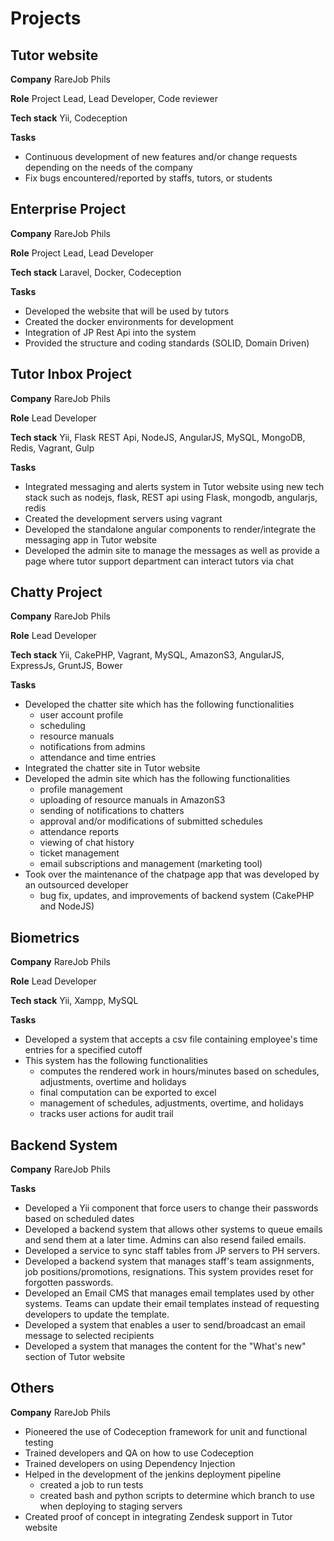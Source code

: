 
# Projects

## Tutor website

**Company** RareJob Phils

**Role** Project Lead, Lead Developer, Code reviewer  

**Tech stack** Yii, Codeception

**Tasks**

- Continuous development of new features and/or change requests depending on the needs of the company
- Fix bugs encountered/reported by staffs, tutors, or students


## Enterprise Project

**Company** RareJob Phils

**Role** Project Lead, Lead Developer

**Tech stack** Laravel, Docker, Codeception

**Tasks**

- Developed the website that will be used by tutors
- Created the docker environments for development
- Integration of JP Rest Api into the system
- Provided the structure and coding standards (SOLID, Domain Driven)


## Tutor Inbox Project

**Company** RareJob Phils

**Role** Lead Developer

**Tech stack** Yii, Flask REST Api, NodeJS, AngularJS, MySQL, MongoDB, Redis, Vagrant, Gulp

**Tasks**

- Integrated messaging and alerts system in Tutor website using new tech stack such as nodejs, flask, REST api using Flask, mongodb, angularjs, redis
- Created the development servers using vagrant
- Developed the standalone angular components to render/integrate the messaging app in Tutor website
- Developed the admin site to manage the messages as well as provide a page where tutor support department can interact tutors via chat


## Chatty Project

**Company** RareJob Phils

**Role** Lead Developer

**Tech stack** Yii, CakePHP, Vagrant, MySQL, AmazonS3, AngularJS, ExpressJs, GruntJS, Bower

**Tasks**

- Developed the chatter site which has the following functionalities
    - user account profile
    - scheduling
    - resource manuals
    - notifications from admins
    - attendance and time entries
- Integrated the chatter site in Tutor website
- Developed the admin site which has the following functionalities
    - profile management
    - uploading of resource manuals in AmazonS3
    - sending of notifications to chatters
    - approval and/or modifications of submitted schedules
    - attendance reports
    - viewing of chat history
    - ticket management
    - email subscriptions and management (marketing tool)
- Took over the maintenance of the chatpage app that was developed by an outsourced developer
    - bug fix, updates, and improvements of backend system (CakePHP and NodeJS)


## Biometrics

**Company** RareJob Phils

**Role** Lead Developer

**Tech stack** Yii, Xampp, MySQL

**Tasks**

- Developed a system that accepts a csv file containing employee's time entries for a specified cutoff
- This system has the following functionalities
    - computes the rendered work in hours/minutes based on schedules, adjustments, overtime and holidays
    - final computation can be exported to excel
    - management of schedules, adjustments, overtime, and holidays
    - tracks user actions for audit trail


## Backend System

**Company** RareJob Phils

**Tasks**

- Developed a Yii component that force users to change their passwords based on scheduled dates
- Developed a backend system that allows other systems to queue emails and send them at a later time. Admins can also resend failed emails.
- Developed a service to sync staff tables from JP servers to PH servers.
- Developed a backend system that manages staff's team assignments, job positions/promotions, resignations. This system provides reset for forgotten passwords.
- Developed an Email CMS that manages email templates used by other systems. Teams can update their email templates instead of requesting developers to update the template.
- Developed a system that enables a user to send/broadcast an email message to selected recipients
- Developed a system that manages the content for the "What's new" section of Tutor website


## Others

**Company** RareJob Phils

- Pioneered the use of Codeception framework for unit and functional testing
- Trained developers and QA on how to use Codeception
- Trained developers on using Dependency Injection
- Helped in the development of the jenkins deployment pipeline
    - created a job to run tests
    - created bash and python scripts to determine which branch to use when deploying to staging servers
- Created proof of concept in integrating Zendesk support in Tutor website
